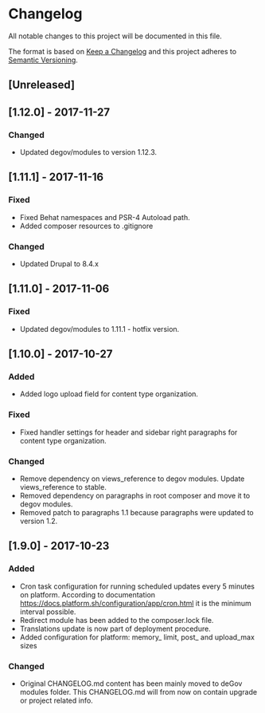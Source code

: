 # Changelog
All notable changes to this project will be documented in this file.

The format is based on [Keep a Changelog](http://keepachangelog.com/en/1.0.0/)
and this project adheres to [Semantic Versioning](http://semver.org/spec/v2.0.0.html).

## [Unreleased]

## [1.12.0] - 2017-11-27
### Changed
- Updated degov/modules to version 1.12.3.

## [1.11.1] - 2017-11-16
### Fixed
- Fixed Behat namespaces and PSR-4 Autoload path.
- Added composer resources to .gitignore

### Changed
- Updated Drupal to 8.4.x

## [1.11.0] - 2017-11-06
### Fixed
- Updated degov/modules to 1.11.1 - hotfix version.

## [1.10.0] - 2017-10-27
### Added
- Added logo upload field for content type organization.

### Fixed
- Fixed handler settings for header and sidebar right paragraphs for content type
  organization.

### Changed
- Remove dependency on views_reference to degov modules. Update views_reference to stable.
- Removed dependency on paragraphs in root composer and move it to degov modules.
- Removed patch to paragraphs 1.1 because paragraphs were updated to version 1.2.

## [1.9.0] - 2017-10-23
### Added
- Cron task configuration for running scheduled updates every 5 minutes on platform.
  According to documentation https://docs.platform.sh/configuration/app/cron.html it
  is the minimum interval possible.
- Redirect module has been added to the composer.lock file.
- Translations update is now part of deployment procedure.
- Added configuration for platform: memory_ limit, post_ and upload_max sizes

### Changed
- Original CHANGELOG.md content has been mainly moved to deGov modules folder.
  This CHANGELOG.md will from now on contain upgrade or project related info.
